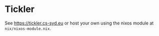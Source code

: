 # Tickler

See https://tickler.cs-syd.eu or host your own using the nixos module at `nix/nixos-module.nix`.
